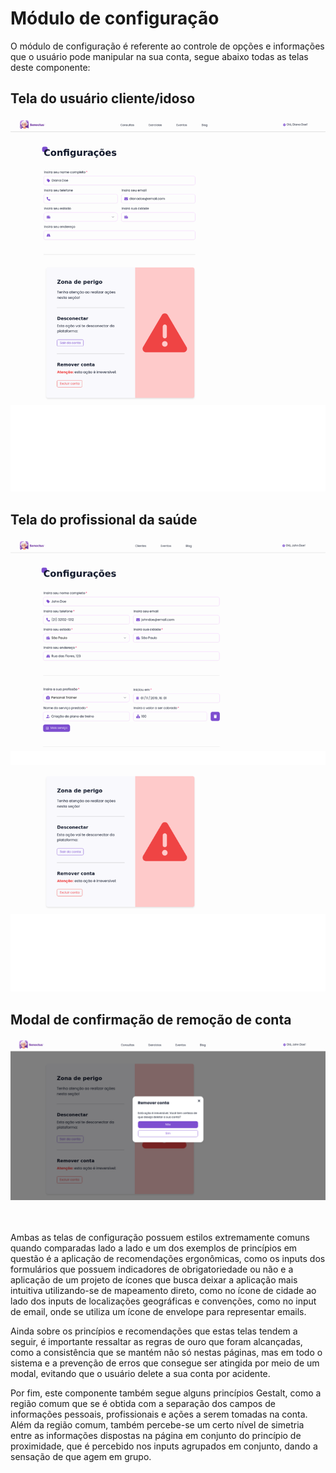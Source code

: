 # Módulo de configuração

O módulo de configuração é referente ao controle de opções e informações que o usuário pode manipular na sua conta, segue abaixo todas as telas deste componente:

## Tela do usuário cliente/idoso
<img alt="Tela de configuração do idoso" src="../../.github/img/telas/configuration/elderly.png" width="800"/>

## Tela do profissional da saúde
<img alt="Tela de configuração do profissional" src="../../.github/img/telas/configuration/professional.png" width="800"/>

## Modal de confirmação de remoção de conta
<img alt="Modal de remoção de conta" src="../../.github/img/telas/configuration/exclude-account-modal.png" width="800"/>

<br/>
<br/>
<br/>

Ambas as telas de configuração possuem estilos extremamente comuns quando comparadas lado a lado e um dos exemplos de princípios em questão é a aplicação de recomendações ergonômicas, como os inputs dos formulários que possuem indicadores de obrigatoriedade ou não e a aplicação de um projeto de ícones que busca deixar a aplicação mais intuitiva utilizando-se de mapeamento direto, como no ícone de cidade ao lado dos inputs de localizações geográficas e convenções, como no input de email, onde se utiliza um ícone de envelope para representar emails.

Ainda sobre os princípios e recomendações que estas telas tendem a seguir, é importante ressaltar as regras de ouro que foram alcançadas, como a consistência que se mantém não só nestas páginas, mas em todo o sistema e a prevenção de erros que consegue ser atingida por meio de um modal, evitando que o usuário delete a sua conta por acidente.

Por fim, este componente também segue alguns princípios Gestalt, como a região comum que se é obtida com a separação dos campos de informações pessoais, profissionais e ações a serem tomadas na conta. Além da região comum, também percebe-se um certo nível de simetria entre as informações dispostas na página em conjunto do princípio de proximidade, que é percebido nos inputs agrupados em conjunto, dando a sensação de que agem em grupo.

